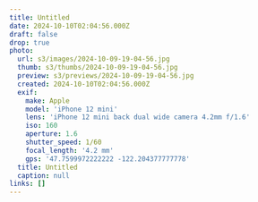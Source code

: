 ```yaml
---
title: Untitled
date: 2024-10-10T02:04:56.000Z
draft: false
drop: true
photo:
  url: s3/images/2024-10-09-19-04-56.jpg
  thumb: s3/thumbs/2024-10-09-19-04-56.jpg
  preview: s3/previews/2024-10-09-19-04-56.jpg
  created: 2024-10-10T02:04:56.000Z
  exif:
    make: Apple
    model: 'iPhone 12 mini'
    lens: 'iPhone 12 mini back dual wide camera 4.2mm f/1.6'
    iso: 160
    aperture: 1.6
    shutter_speed: 1/60
    focal_length: '4.2 mm'
    gps: '47.7599972222222 -122.204377777778'
  title: Untitled
  caption: null
links: []
---
```


